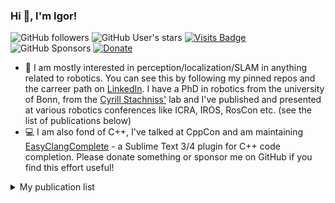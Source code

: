 ### Hi 👋, I'm Igor!

![GitHub followers](https://img.shields.io/github/followers/niosus?label=github%20followers&style=for-the-badge)
![GitHub User's stars](https://img.shields.io/github/stars/niosus?affiliations=OWNER%2CCOLLABORATOR&label=total%20stars%20earned&style=for-the-badge&color=red)
[![Visits Badge](https://badges.pufler.dev/visits/niosus/niosus?style=for-the-badge)](https://badges.pufler.dev)
![GitHub Sponsors](https://img.shields.io/github/sponsors/niosus?color=orange&style=for-the-badge)
[![Donate][img-paypal]][donate-paypal]


- 🤖 I am mostly interested in perception/localization/SLAM in anything related to robotics. You can see this by following my pinned repos and the carreer path on [LinkedIn](https://www.linkedin.com/in/igor-bogoslavskyi/). I have a PhD in robotics from the university of Bonn, from the [Cyrill Stachniss'](https://www.ipb.uni-bonn.de/people/cyrill-stachniss/) lab and I've published and presented at various robotics conferences like ICRA, IROS, RosCon etc. (see the list of publications below)
- 💻 I am also fond of C++, I've talked at CppCon and am maintaining [EasyClangComplete](https://github.com/niosus/EasyClangComplete) - a Sublime Text 3/4 plugin for C++ code completion. Please donate something or sponsor me on GitHub if you find this effort useful!

<details>
<summary>My publication list</summary>

[![Google Scholar](https://img.shields.io/static/v1?style=for-the-badge&label=Google%20Scholar&logo=googlescholar&message=Igor%20Bogoslavskyi&color=blue)](https://scholar.google.de/citations?user=4HpTpIQAAAAJ&hl=en)

### 2018
- B. Della Corte, I. Bogoslavskyi, C. Stachniss, and G. Grisetti, “A general framework for flexible multi-cue photometric point cloud registration,” in Proc. of the ieee int. conf. on robotics & automation (icra), 2018.
- I. Bogoslavskyi, “Robot mapping and navigation in real-world environments,” PhD Thesis, 2018.
### 2017
- I. Bogoslavskyi and C. Stachniss, “Analyzing the quality of matched 3d point clouds of objects,” in Proc. of the ieee/rsj int. conf. on intelligent robots and systems (iros), 2017.
- I. Bogoslavskyi and C. Stachniss, “Efficient online segmentation for sparse 3d laser scans,” in Journal of photogrammetry, remote sensing and geoinformation science (pfg), 2017, p. 41–52.
### 2016
- I. Bogoslavskyi, M. Mazuran, and C. Stachniss, “Robust homing for autonomous robots,” in Proc. of the ieee int. conf. on robotics & automation (icra), 2016.
- I. Bogoslavskyi and C. Stachniss, “Fast range image-based segmentation of sparse 3d laser scans for online operation,” in Proc. of the ieee/rsj int. conf. on intelligent robots and systems (iros), 2016.
- D. Perea-Ström, I. Bogoslavskyi, and C. Stachniss, “Robust exploration and homing for autonomous robots,” in Robotics and autonomous systems, 2016.
### 2015
- I. Bogoslavskyi, L. Spinello, W. Burgard, and C. Stachniss, “Where to park? minimizing the expected time to find a parking space,” in Proc. of the ieee int. conf. on robotics & automation (icra), 2015, pp. 2147-2152. doi:10.1109/ICRA.2015.7139482
### 2013
- I. Bogoslavskyi, O. Vysotska, J. Serafin, G. Grisetti, and C. Stachniss, “Efficient traversability analysis for mobile robots using the kinect sensor,” in Proc. of the european conf. on mobile robots (ecmr), Barcelona, Spain, 2013.
</details>


[img-paypal]: https://img.shields.io/badge/Donate-PayPal-blue.svg?style=for-the-badge
[donate-paypal]: https://www.paypal.com/cgi-bin/webscr?cmd=_s-xclick&hosted_button_id=2QLY7J4Q944HS
